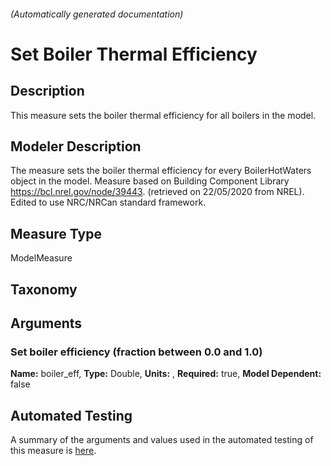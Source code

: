 

###### (Automatically generated documentation)

# Set Boiler Thermal Efficiency

## Description
This measure sets the boiler thermal efficiency for all boilers in the model.

## Modeler Description
The measure sets the boiler thermal efficiency for every BoilerHotWaters object in the model. Measure based on Building Component Library https://bcl.nrel.gov/node/39443. (retrieved on 22/05/2020 from NREL). Edited to use NRC/NRCan standard framework.

## Measure Type
ModelMeasure

## Taxonomy


## Arguments


### Set boiler efficiency (fraction between 0.0 and 1.0)

**Name:** boiler_eff,
**Type:** Double,
**Units:** ,
**Required:** true,
**Model Dependent:** false






## Automated Testing
A summary of the arguments and values used in the automated testing of this measure is [here](./tests/README.md).
